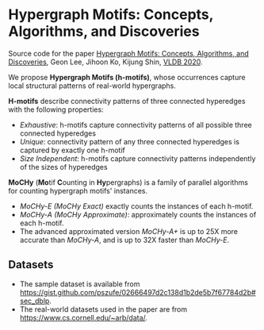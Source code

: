 # Hypergraph Motifs: Concepts, Algorithms, and Discoveries
Source code for the paper [Hypergraph Motifs: Concepts, Algorithms, and Discoveries](https://arxiv.org/abs/2003.01853), Geon Lee, Jihoon Ko, Kijung Shin, [VLDB 2020](https://vldb2020.org/).

We propose **Hypergraph Motifs (h-motifs)**, whose occurrences capture local structural patterns of real-world hypergraphs.

**H-motifs** describe connectivity patterns of three connected hyperedges with the following properties:
* *Exhaustive*: h-motifs capture connectivity patterns of all possible three connected hyperedges
* *Unique*: connectivity pattern of any three connected hyperedges is captured by exactly one h-motif
* *Size Independent*: h-motifs capture connectivity patterns independently of the sizes of hyperedges

**MoCHy** (**Mo**tif **C**ounting in **Hy**pergraphs) is a family of parallel algorithms for counting hypergraph motifs' instances.
* *MoCHy-E (MoCHy Exact)* exactly counts the instances of each h-motif.
* *MoCHy-A (MoCHy Approximate)*: approximately counts the instances of each h-motif.
* The advanced approximated version *MoCHy-A+* is up to 25X more accurate than *MoCHy-A*, and is up to 32X faster than *MoCHy-E*.

## Datasets
* The sample dataset is available from https://gist.github.com/pszufe/02666497d2c138d1b2de5b7f67784d2b#sec_dblp.
* The real-world datasets used in the paper are from https://www.cs.cornell.edu/~arb/data/.
